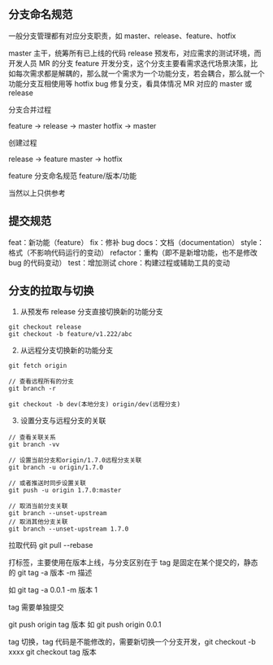 ## 分支命名规范

一般分支管理都有对应分支职责，如 master、release、feature、hotfix

master 主干，统筹所有已上线的代码
release 预发布，对应需求的测试环境，而开发人员 MR 的分支
feature 开发分支，这个分支主要看需求迭代场景决策，比如每次需求都是解耦的，那么就一个需求为一个功能分支，若会耦合，那么就一个功能分支互相使用等
hotfix bug 修复分支，看具体情况 MR 对应的 master 或 release

分支合并过程

feature -> release -> master
hotfix -> master

创建过程

release -> feature
master -> hotfix

feature 分支命名规范
feature/版本/功能

当然以上只供参考

## 提交规范

feat：新功能（feature）
fix：修补 bug
docs：文档（documentation）
style： 格式（不影响代码运行的变动）
refactor：重构（即不是新增功能，也不是修改 bug 的代码变动）
test：增加测试
chore：构建过程或辅助工具的变动

## 分支的拉取与切换

1. 从预发布 release 分支直接切换新的功能分支

```
git checkout release
git checkout -b feature/v1.222/abc
```

2. 从远程分支切换新的功能分支

```
git fetch origin

// 查看远程所有的分支
git branch -r

git checkout -b dev(本地分支) origin/dev(远程分支)
```

3. 设置分支与远程分支的关联

```
// 查看关联关系
git branch -vv

// 设置当前分支和origin/1.7.0远程分支关联
git branch -u origin/1.7.0

// 或者推送时同步设置关联
git push -u origin 1.7.0:master

// 取消当前分支关联
git branch --unset-upstream
// 取消其他分支关联
git branch --unset-upstream 1.7.0
```

拉取代码
git pull --rebase

打标签，主要使用在版本上线，与分支区别在于 tag 是固定在某个提交的，静态的
git tag -a 版本 -m 描述

如
git tag -a 0.0.1 -m 版本 1

tag 需要单独提交

git push origin tag 版本
如
git push origin 0.0.1

tag 切换，tag 代码是不能修改的，需要新切换一个分支开发，git checkout -b xxxx
git checkout tag 版本
